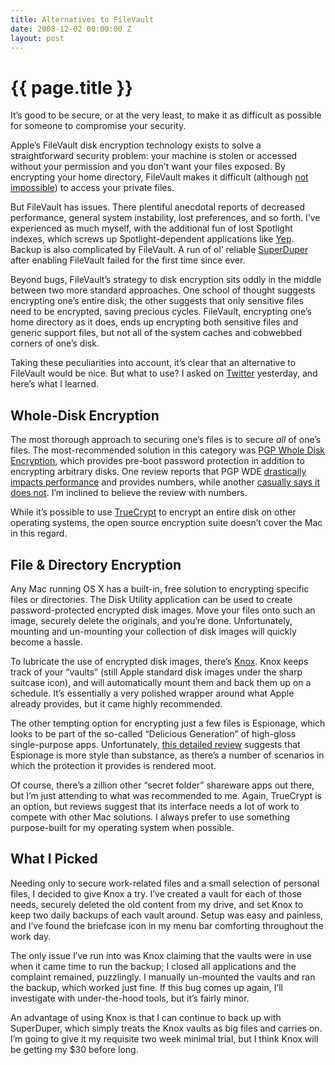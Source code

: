 ```yaml
---
title: Alternatives to FileVault
date: 2008-12-02 00:00:00 Z
layout: post
---
```


{{ page.title }}
================

It’s good to be secure, or at the very least, to make it as difficult as possible for someone to compromise your security.

Apple’s FileVault disk encryption technology exists to solve a straightforward security problem: your machine is stolen or accessed without your permission and you don’t want your files exposed. By encrypting your home directory, FileVault makes it difficult (although [not impossible](http://en.wikipedia.org/wiki/FileVault#Criticism)) to access your private files.

But FileVault has issues. There plentiful anecdotal reports of decreased performance, general system instability, lost preferences, and so forth. I’ve experienced as much myself, with the additional fun of lost Spotlight indexes, which screws up Spotlight-dependent applications like [Yep](http://www.yepthat.com/yep/index.html). Backup is also complicated by FileVault. A run of ol’ reliable [SuperDuper](http://www.shirt-pocket.com/SuperDuper/SuperDuperDescription.html) after enabling FileVault failed for the first time since ever.

Beyond bugs, FileVault’s strategy to disk encryption sits oddly in the middle between two more standard approaches. One school of thought suggests encrypting one’s entire disk; the other suggests that only sensitive files need to be encrypted, saving precious cycles. FileVault, encrypting one’s home directory as it does, ends up encrypting both sensitive files and generic support files, but not all of the system caches and cobwebbed corners of one’s disk.

Taking these peculiarities into account, it’s clear that an alternative to FileVault would be nice. But what to use? I asked on [Twitter](http://twitter.com) yesterday, and here’s what I learned.

Whole-Disk Encryption
---------------------

The most thorough approach to securing one’s files is to secure *all* of one’s files. The most-recommended solution in this category was [PGP Whole Disk Encryption](http://www.pgp.com/products/wholediskencryption/), which provides pre-boot password protection in addition to encrypting arbitrary disks. One review reports that PGP WDE [drastically impacts performance](http://echeng.com/journal/2008/10/01/pgp-whole-disk-encryption-for-mac-benchmarks/) and provides numbers, while another [casually says it does not](http://paulstamatiou.com/2008/09/06/review-pgp-whole-disk-encryption-for-mac-os-x). I’m inclined to believe the review with numbers.

While it’s possible to use [TrueCrypt](http://www.truecrypt.org/) to encrypt an entire disk on other operating systems, the open source encryption suite doesn’t cover the Mac in this regard.

File & Directory Encryption
---------------------------

Any Mac running OS X has a built-in, free solution to encrypting specific files or directories. The Disk Utility application can be used to create password-protected encrypted disk images. Move your files onto such an image, securely delete the originals, and you’re done. Unfortunately, mounting and un-mounting your collection of disk images will quickly become a hassle.

To lubricate the use of encrypted disk images, there’s [Knox](http://knoxformac.com/). Knox keeps track of your “vaults” (still Apple standard disk images under the sharp suitcase icon), and will automatically mount them and back them up on a schedule. It’s essentially a very polished wrapper around what Apple already provides, but it came highly recommended.

The other tempting option for encrypting just a few files is Espionage, which looks to be part of the so-called “Delicious Generation” of high-gloss single-purpose apps. Unfortunately, [this detailed review](http://theappleblog.com/2008/10/31/espionage-brings-folder-encryption-to-os-x/) suggests that Espionage is more style than substance, as there’s a number of scenarios in which the protection it provides is rendered moot.

Of course, there’s a zillion other “secret folder” shareware apps out there, but I’m just attending to what was recommended to me. Again, TrueCrypt is an option, but reviews suggest that its interface needs a lot of work to compete with other Mac solutions. I always prefer to use something purpose-built for my operating system when possible.

What I Picked
-------------

Needing only to secure work-related files and a small selection of personal files, I decided to give Knox a try. I’ve created a vault for each of those needs, securely deleted the old content from my drive, and set Knox to keep two daily backups of each vault around. Setup was easy and painless, and I’ve found the briefcase icon in my menu bar comforting throughout the work day.

The only issue I’ve run into was Knox claiming that the vaults were in use when it came time to run the backup; I closed all applications and the complaint remained, puzzlingly. I manually un-mounted the vaults and ran the backup, which worked just fine. If this bug comes up again, I’ll investigate with under-the-hood tools, but it’s fairly minor.

An advantage of using Knox is that I can continue to back up with SuperDuper, which simply treats the Knox vaults as big files and carries on. I’m going to give it my requisite two week minimal trial, but I think Knox will be getting my $30 before long.
